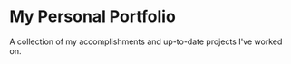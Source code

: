 # My Personal Portfolio

A collection of my accomplishments and up-to-date projects I've worked on.
